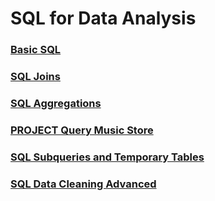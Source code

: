 # SQL for Data Analysis

### [Basic SQL](L1-Basic-SQL/README.md)

### [SQL Joins](L2-SQL-Joins/README.md)

### [SQL Aggregations](L3-SQL-Aggregations/README.md)

### [PROJECT Query Music Store](L4-Project-Query-Music-Store/README.md)

### [SQL Subqueries and Temporary Tables](L5-SQL-Subqueries-Temporary-Tables/README.md)

### [SQL Data Cleaning Advanced](L6-SQL-Data-Cleaning-Advanced/README.md)

